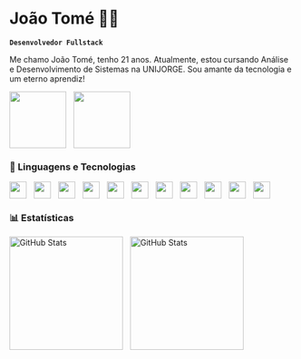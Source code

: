 # João Tomé 👨‍💻

**`Desenvolvedor Fullstack`**

Me chamo João Tomé, tenho 21 anos. Atualmente, estou cursando Análise e Desenvolvimento de Sistemas na UNIJORGE. Sou amante da tecnologia e um eterno aprendiz!

<a 
    href="https://www.linkedin.com/in/joaotomesz/"><img align="left" 
    width="100px"
    style="padding-right: 10px;" src="https://img.shields.io/badge/LinkedIn-0077B5?style=for-the-badge&logo=linkedin&logoColor=white"/></a>

<a 
    href="mailto:joaocarlos8221@gmail.com"><img
    width="100px"
    style="padding-right: 10px;" src="https://img.shields.io/badge/Gmail-D14836?style=for-the-badge&logo=gmail&logoColor=white"/></a>

### 🤖 Linguagens e Tecnologias

<img align="left" 
    width="30px" 
    style="padding-right: 10px;" src="https://cdn.jsdelivr.net/gh/devicons/devicon@latest/icons/html5/html5-original.svg" />

<img align="left" 
    width="30px" 
    style="padding-right: 10px;" src="https://cdn.jsdelivr.net/gh/devicons/devicon@latest/icons/css3/css3-original.svg" />

<img  align="left" 
    width="30px" 
    style="padding-right: 10px;" src="https://cdn.jsdelivr.net/gh/devicons/devicon@latest/icons/tailwindcss/tailwindcss-original.svg" />

<img  align="left" 
    width="30px" 
    style="padding-right: 10px;" src="https://cdn.jsdelivr.net/gh/devicons/devicon@latest/icons/javascript/javascript-original.svg" />

<img align="left" 
    width="30px" 
    style="padding-right: 10px;" src="https://cdn.jsdelivr.net/gh/devicons/devicon@latest/icons/react/react-original.svg" />

<img align="left" 
    width="30px" 
    style="padding-right: 10px;" src="https://cdn.jsdelivr.net/gh/devicons/devicon@latest/icons/express/express-original.svg" />

<img 
    align="left" 
    width="30px" 
    style="padding-right: 10px;" src="https://cdn.jsdelivr.net/gh/devicons/devicon@latest/icons/nodejs/nodejs-original-wordmark.svg" />

<img align="left" 
    width="30px" 
    style="padding-right: 10px;" src="https://cdn.jsdelivr.net/gh/devicons/devicon@latest/icons/csharp/csharp-original.svg" />

<img align="left" 
    width="30px" 
    style="padding-right: 10px;" src="https://cdn.jsdelivr.net/gh/devicons/devicon@latest/icons/dotnetcore/dotnetcore-original.svg" />

<img align="left" 
    width="30px" 
    style="padding-right: 10px;" src="https://cdn.jsdelivr.net/gh/devicons/devicon@latest/icons/mysql/mysql-original.svg" />

<img
    width="30px" 
    style="padding-right: 10px;" src="https://cdn.jsdelivr.net/gh/devicons/devicon@latest/icons/git/git-original.svg" />

### 📊 Estatísticas

<p>
  <img 
    align="left" 
    alt="GitHub Stats" 
    height="200" 
    style="padding-right: 10px;" 
    src="https://github-readme-stats.vercel.app/api?username=tomej-dev&show_icons=true&theme=tokyonight&include_all_commits=true&locale=pt-br" 
  />

<img 
      align="left" 
      alt="GitHub Stats" 
      height="200" 
      src="https://github-readme-stats.vercel.app/api/top-langs/?username=tomej-dev&theme=tokyonight&layout=compact&custom_title=Tecnologias&langs_count=9" 
  />

</p>
